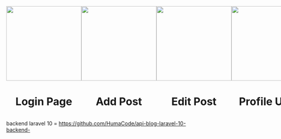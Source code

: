 <div style="display: flex; align-items: center;">
  <div style="flex: 1; text-align: center;">
    <img src="https://github.com/HumaCode/flutter-blog-app-frontend-/assets/75249155/24fe8665-9b28-4dc9-ae96-c8a43ef88282" width="200">
    <h1>Login Page</h1>
  </div>
  <div style="flex: 1; text-align: center;">
    <img src="https://github.com/HumaCode/flutter-blog-app-frontend-/assets/75249155/b31e8805-5dcc-4d8a-9264-c5fa267fd465" width="200">
    <h1>Add Post</h1>
  </div>
  <div style="flex: 1; text-align: center;">
    <img src="https://github.com/HumaCode/flutter-blog-app-frontend-/assets/75249155/999f535b-86a8-44f0-9f5a-6187e5a88e49" width="200">
    <h1>Edit Post</h1>
  </div>
  <div style="flex: 1; text-align: center;">
    <img src="https://github.com/HumaCode/flutter-blog-app-frontend-/assets/75249155/f9cdc878-d00d-4466-873e-bf5d6eaf155c" width="200">
    <h1>Profile User</h1>
  </div>
</div>

backend laravel 10 = https://github.com/HumaCode/api-blog-laravel-10-backend-
